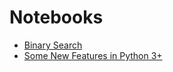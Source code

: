 # Notebooks

- [Binary Search](binary_search.ipynb)
- [Some New Features in Python 3+](new_features_in_py3.ipynb)
